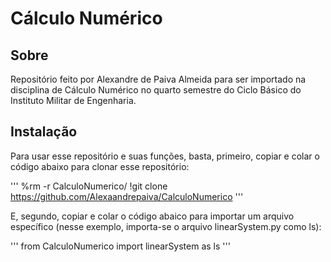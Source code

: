 # Cálculo Numérico

## Sobre

Repositório feito por Alexandre de Paiva Almeida para ser importado na disciplina de Cálculo Numérico no quarto semestre do Ciclo Básico do Instituto Militar de Engenharia.

## Instalação

Para usar esse repositório e suas funções, basta, primeiro, copiar e colar o código abaixo para clonar esse repositório:

'''
%rm -r CalculoNumerico/
!git clone https://github.com/Alexaandrepaiva/CalculoNumerico
'''

E, segundo, copiar e colar o código abaico para importar um arquivo específico (nesse exemplo, importa-se o arquivo linearSystem.py como ls):

'''
from CalculoNumerico import linearSystem as ls
'''


